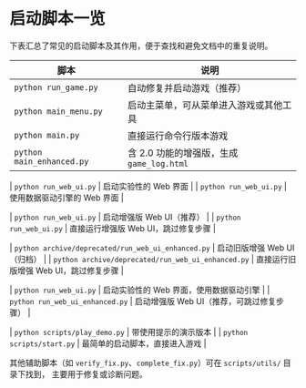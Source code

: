 # 启动脚本一览

下表汇总了常见的启动脚本及其作用，便于查找和避免文档中的重复说明。

| 脚本 | 说明 |
| ---- | ---- |
| `python run_game.py` | 自动修复并启动游戏（推荐） |
| `python main_menu.py` | 启动主菜单，可从菜单进入游戏或其他工具 |
| `python main.py` | 直接运行命令行版本游戏 |
| `python main_enhanced.py` | 含 2.0 功能的增强版，生成 `game_log.html` |
 
| `python run_web_ui.py` | 启动实验性的 Web 界面 |
| `python run_web_ui.py` | 使用数据驱动引擎的 Web 界面 |
 
| `python run_web_ui.py` | 启动增强版 Web UI（推荐） |
| `python run_web_ui.py` | 直接运行增强版 Web UI，跳过修复步骤 |
 
| `python archive/deprecated/run_web_ui_enhanced.py` | 启动旧版增强 Web UI（归档） |
| `python archive/deprecated/run_web_ui_enhanced.py` | 直接运行旧版增强 Web UI，跳过修复步骤 |
 
 
| `python run_web_ui.py` | 启动实验性的 Web 界面，使用数据驱动引擎 |
| `python run_web_ui_enhanced.py` | 启动增强版 Web UI（推荐，可跳过修复步骤） |
 
| `python scripts/play_demo.py` | 带使用提示的演示版本 |
| `python scripts/start.py` | 最简单的启动脚本，直接进入游戏 |

其他辅助脚本（如 `verify_fix.py`、`complete_fix.py`）可在 `scripts/utils/` 目录下找到，
主要用于修复或诊断问题。

